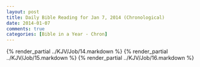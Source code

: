 ```yaml
---
layout: post
title: Daily Bible Reading for Jan 7, 2014 (Chronological)
date: 2014-01-07
comments: true
categories: [Bible in a Year - Chron]
---
```

{% render_partial ../KJV/Job/14.markdown %}
{% render_partial ../KJV/Job/15.markdown %}
{% render_partial ../KJV/Job/16.markdown %}
